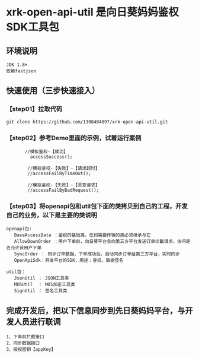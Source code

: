# xrk-open-api-util 是向日葵妈妈鉴权SDK工具包

## 环境说明

    JDK 1.8+
    依赖fastjson
    
## 快速使用（三步快速接入）

### 【step01】拉取代码

    git clone https://github.com/1308404897/xrk-open-api-util.git
   
### 【step02】参考Demo里面的示例，试着运行案例

           //模拟鉴权-【成功】
             accessSuccess();
    
            //模拟鉴权-【失败】-【请求超时】
            //accessFailByTimeOut();
    
            //模拟鉴权-【失败】-【恶意请求】
            //accessFailByBadRequest();

    
### 【step03】将openapi包和util包下面的类拷贝到自己的工程，开发自己的业务，以下是主要的类说明
    openapi包:
       BaseAccessData ：鉴权的基础类，任何需要传输的类必须继承与它
       AllowDownOrder ：用户下单前，向日葵平台会向第三方平台发送订单拦截请求，询问是否允许该用户下单
       SyncOrder ： 同步订单数据，下单成功后，自动同步订单给第三方平台，实时同步
       OpenApiSdk：开发平台的SDK，用途：鉴权、数据签名

    util包：
       JsonUtil ： JSON工具类
       MD5Util  ： MD5加密工具类
       SignUtil ： 签名工具类
       
## 完成开发后，把以下信息同步到先日葵妈妈平台，与开发人员进行联调
    1、下单前拦截接口
    2、同步数据接口
    3、授权密钥【appKey】
       
